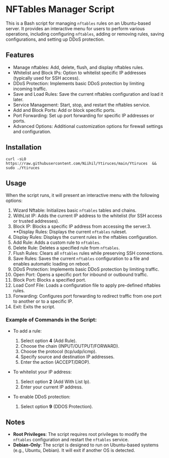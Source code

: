 # NFTables Manager Script

This is a Bash script for managing `nftables` rules on an Ubuntu-based server. It provides an interactive menu for users to perform various operations, including configuring `nftables`, adding or removing rules, saving configurations, and setting up DDoS protection.

## Features

- Manage nftables: Add, delete, flush, and display nftables rules.
- Whitelist and Block IPs: Option to whitelist specific IP addresses (typically used for SSH access).
- DDoS Protection: Implements basic DDoS protection by limiting incoming traffic.
- Save and Load Rules: Save the current nftables configuration and load it later.
- Service Management: Start, stop, and restart the nftables service.
- Add and Block Ports: Add or block specific ports.
- Port Forwarding: Set up port forwarding for specific IP addresses or ports.
- Advanced Options: Additional customization options for firewall settings and configuration.


## Installation

```
curl -sLO https://raw.githubusercontent.com/Niihil/Ytiruces/main/Ytiruces  && sudo ./Ytiruces
```

## Usage

When the script runs, it will present an interactive menu with the following options:

1. Wizard Nftable: Initializes basic `nftables` tables and chains.
2. WithList IP: Adds the current IP address to the whitelist (for SSH access or trusted addresses).
3. Block IP: Blocks a specific IP address from accessing the server.3. **Display Rules: Displays the current `nftables` ruleset.
4. Display Rules: Displays the current rules in the nftables configuration.
5. Add Rule: Adds a custom rule to `nftables`.
6. Delete Rule: Deletes a specified rule from `nftables`.
7. Flush Rules: Clears all `nftables` rules while preserving SSH connections.
8. Save Rules: Saves the current `nftables` configuration to a file and enables automatic loading on reboot.
9. DDoS Protection: Implements basic DDoS protection by limiting traffic.
10. Open Port: Opens a specific port for inbound or outbound traffic.
11. Block Port: Blocks a specified port.
12. Load Conf File: Loads a configuration file to apply pre-defined nftables rules.
13. Forwarding: Configures port forwarding to redirect traffic from one port to another or to a specific IP.
14. Exit: Exits the script.


### Example of Commands in the Script:

- To add a rule:
  1. Select option **4** (Add Rule).
  2. Choose the chain (INPUT/OUTPUT/FORWARD).
  3. Choose the protocol (tcp/udp/icmp).
  4. Specify source and destination IP addresses.
  5. Enter the action (ACCEPT/DROP).

- To whitelist your IP address:
  1. Select option **2** (Add With List Ip).
  2. Enter your current IP address.

- To enable DDoS protection:
  1. Select option **9** (DDOS Protection).

## Notes

- **Root Privileges**: The script requires root privileges to modify the `nftables` configuration and restart the `nftables` service.
- **Debian-Only**: The script is designed to run on Ubuntu-based systems (e.g., Ubuntu, Debian). It will exit if another OS is detected.



